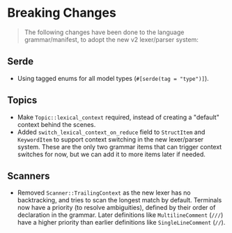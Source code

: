 # Breaking Changes

> The following changes have been done to the language grammar/manifest, to adopt the new v2 lexer/parser system:

## Serde

- Using tagged enums for all model types (`#[serde(tag = "type")]`).

## Topics

- Make `Topic::lexical_context` required, instead of creating a "default" context behind the scenes.
- Added `switch_lexical_context_on_reduce` field to `StructItem` and `KeywordItem` to support context switching in the new lexer/parser system. These are the only two grammar items that can trigger context switches for now, but we can add it to more items later if needed.

## Scanners

- Removed `Scanner::TrailingContext` as the new lexer has no backtracking, and tries to scan the longest match by default. Terminals now have a priority (to resolve ambiguities), defined by their order of declaration in the grammar. Later definitions like `MultilineComment` (`///`) have a higher priority than earlier definitions like `SingleLineComment` (`//`).
